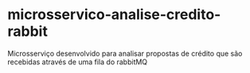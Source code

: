 # microsservico-analise-credito-rabbit
Microsserviço desenvolvido para analisar propostas de crédito que são recebidas através de uma fila do rabbitMQ
